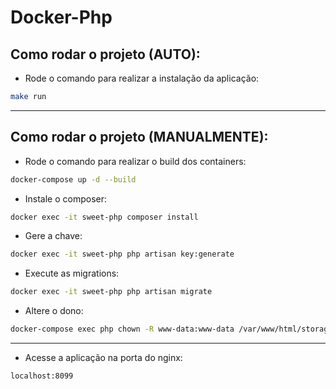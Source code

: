 # Docker-Php

## Como rodar o projeto (AUTO):

- Rode o comando para realizar a instalação da aplicação:
```bash
make run
```

<hr>

## Como rodar o projeto (MANUALMENTE):

- Rode o comando para realizar o build dos containers:
```bash
docker-compose up -d --build
```

- Instale o composer:
```bash
docker exec -it sweet-php composer install
```

- Gere a chave:
```bash
docker exec -it sweet-php php artisan key:generate
```

- Execute as migrations:
```bash
docker exec -it sweet-php php artisan migrate
```

- Altere o dono:
```bash
docker-compose exec php chown -R www-data:www-data /var/www/html/storage/
```
<hr>

- Acesse a aplicação na porta do nginx:
```bash
localhost:8099
```
